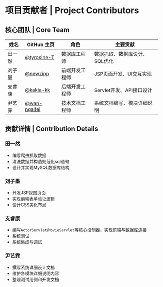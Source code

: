 # 项目贡献者 | Project Contributors

## 核心团队 | Core Team
| 姓名   | GitHub 主页                                  | 角色           | 主要贡献                      |
| ------ | -------------------------------------------- | -------------- | ----------------------------- |
| 田一然 | [@tyrosine-T](https://github.com/tyrosine-T) | 数据库工程师   | 数据抓取、数据库设计、SQL优化 |
| 刘子墨 | [@newzipp](https://github.com/newzipp)       | 前端开发工程师 | JSP页面开发、UI交互实现       |
| 支睿康 | [@kakia-kk](https://github.com/kakia-kk)     | 后端开发工程师 | Servlet开发、API接口设计      |
| 尹艺霏 | [@wan-ngaifei](https://github.com/wan-ngaifei)   | 技术文档工程师 | 系统文档编写、模块详细说明    |

## 贡献详情 | Contribution Details

### 田一然
- 编写爬虫抓取数据
- 清洗数据并构造规范化sql语句
- 设计并实现MySQL数据库结构

### 刘子墨
- 开发JSP视图页面
- 实现前端表单验证逻辑
- 设计CSS美化布局

### 支睿康
- 编写`ActorServlet`/`MovieServlet`等核心控制器，实现前端与数据库连接
- 系统测试
- 系统集成与调试

### 尹艺霏
- 撰写系统详细设计文档
- 维护各模块详细说明内容
- 整理测试用例和开发文档

